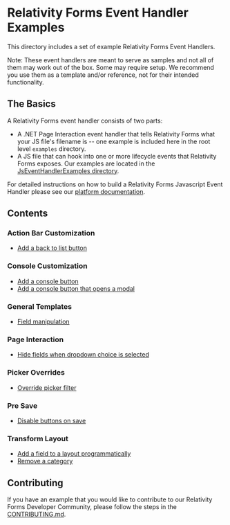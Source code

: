 # Relativity Forms Event Handler Examples
This directory includes a set of example Relativity Forms Event Handlers.

Note: These event handlers are meant to serve as samples and not all of them may work out of the box. Some may require setup. We recommend you use them as a template and/or reference, not for their intended functionality.

## The Basics
A Relativity Forms event handler consists of two parts:
* A .NET Page Interaction event handler that tells Relativity Forms what your JS file's filename is -- one example is included here in the root level `examples` directory.
* A JS file that can hook into one or more lifecycle events that Relativity Forms exposes. Our examples are located in the [JsEventHandlerExamples directory](./JsEventHandlerExamples/).

For detailed instructions on how to build a Relativity Forms Javascript Event Handler please see our [platform documentation](https://platform.relativity.com/RelativityOne/Content/Relativity_Forms/Implementing_Relativity_Forms_event_handlers.htm).


## Contents
### Action Bar Customization
* [Add a back to list button](./JsEventHandlerExamples/actionBar-back-to-list.js)

### Console Customization
* [Add a console button](./JsEventHandlerExamples/console-addButton.js)
* [Add a console button that opens a modal](./JsEventHandlerExamples/console-openModalButton.js)

### General Templates
* [Field manipulation](./JsEventHandlerExamples/multi-field-manipulation.js)

### Page Interaction
* [Hide fields when dropdown choice is selected](./JsEventHandlerExamples/pageInteraction-hideFields.js)

### Picker Overrides
* [Override picker filter](./JsEventHandlerExamples/picker-override-filters.js)

### Pre Save
* [Disable buttons on save](./JsEventHandlerExamples/preSave-disable-buttons.js)

### Transform Layout
* [Add a field to a layout programmatically](./JsEventHandlerExamples/transformLayout-addField.js)
* [Remove a category](./JsEventHandlerExamples/multi-field-manipulation.js)

## Contributing
If you have an example that you would like to contribute to our Relativity Forms Developer Community, please follow the steps in the [CONTRIBUTING.md](./CONTRIBUTING.md).